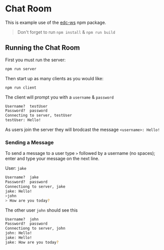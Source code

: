 # Chat Room
This is example use of the [edc-ws]() npm package.

> Don't forget to run `npm install` & `npm run build`
## Running the Chat Room
First you must run the server:
```bash
npm run server
```

Then start up as many clients as you would like:
```bash
npm run client
```
The client will prompt you with a `username` & `password`
```bash
Username?  testUser
Password?  password
Connecting to server, testUser
testUser: Hello!
```

As users join the server they will brodcast the message `<username>: Hello!`

### Sending a Message

To send a message to a user type `>` followed by a username (no spaces); enter and type your message on the next line.

User: `jake`
```bash
Username?  jake
Password?  password
Connectiong to server, jake
jake: Hello!
>john
> How are you today?
```

The other user `john` should see this
```bash
Username?  john
Password?  password
Connectiong to server, john
john: Hello!
jake: Hello!
jake: How are you today?
```